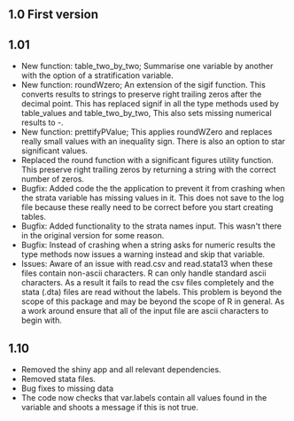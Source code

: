 ## 1.0 	First version
## 1.01 	
* New function: table_two_by_two; Summarise one variable by another with the option of a stratification variable.
* New function: roundWzero; An extension of the sigif function. This converts results to strings to preserve right trailing zeros after the decimal point. This has replaced signif in all the type methods used by table_values and table_two_by_two, This also sets missing numerical results to -.
* New function: prettifyPValue; This applies roundWZero and replaces really small values with an inequality sign. There is also an option to star significant values.
* Replaced the round function with a significant figures utility function. This preserve right trailing zeros by returning a string with the correct number of zeros.
*  Bugfix: Added code the the application to prevent it from crashing when the strata variable has missing values in it. This does not save to the log file because these really need to be correct before you start creating tables.
* Bugfix: Added functionality to the strata names input. This wasn't there in the original version for some reason.
* Bugfix: Instead of crashing when a string asks for numeric results the type methods now issues a warning instead and skip that variable.
* Issues: Aware of an issue with read.csv and read.stata13 when these files contain non-ascii characters. R can only handle standard ascii characters. As a result it fails to read the csv files completely and the stata (.dta) files are read without the labels. This problem is beyond the scope of this package and may be beyond the scope of R in general. As a work around ensure that all of the input file are ascii characters to begin with.

## 1.10
* Removed the shiny app and all relevant dependencies.
* Removed stata files.
* Bug fixes to missing data
* The code now checks that var.labels contain all values found in the variable and shoots a message if this is not true.